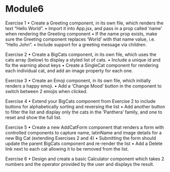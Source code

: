 # Module6

Exercise 1
• Create a Greeting component, in its own file, which
renders the text “Hello World”.
• Import it into App.jsx, and pass in a prop called ‘name’
when rendering the Greeting component
• If the name prop exists, make sure the Greeting
component replaces ‘World’ with that name value, i.e.
“Hello John”.
• Include support for a greeting message via children.

Exercise 2
• Create a BigCats component, in its own file, which uses
the cats array (below) to display a styled list of cats.
• Include a unique id and fix the warning about keys
• Create a SingleCat component for rendering each
individual cat, and add an image property for each one.

Exercise 3
• Create an Emoji component, in its own file, which initially
renders a happy emoji.
• Add a ‘Change Mood’ button in the component to switch
between 2 emojis when clicked.

Exercise 4
• Extend your BigCats component from Exercise 2 to
include buttons for alphabetically sorting and reversing the
list
• Add another button to filter the list and display only the
cats in the ‘Panthera’ family, and one to reset and show
the full list.

Exercise 5
• Create a new AddCatForm component that renders a form
with controlled components to capture name, latinName
and image details for a new Big Cat (extending Exercises
2 and 4)
• Submitting the form should update the parent BigCats
component and re-render the list
• Add a Delete link next to each cat allowing it to be removed
from the list.

Exercise 6
• Design and create a basic Calculator component which
takes 2 numbers and the operator provided by the user and
displays the result.
